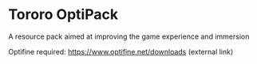 # Tororo OptiPack

A resource pack aimed at improving the game experience and immersion

Optifine required: https://www.optifine.net/downloads (external link)
